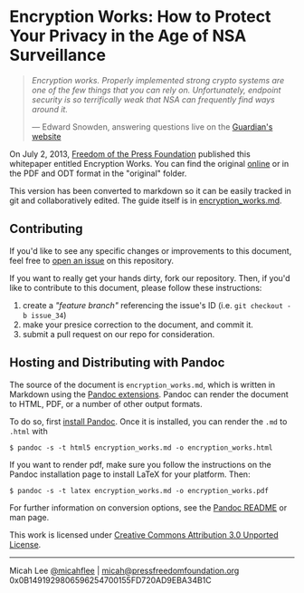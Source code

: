 # Encryption Works: How to Protect Your Privacy in the Age of NSA Surveillance

> *Encryption works. Properly implemented strong crypto systems are one of the few things that you can rely on. Unfortunately, endpoint security is so terrifically weak that NSA can frequently find ways around it.*
>
> — Edward Snowden, answering questions live on the [Guardian's website](http://www.guardian.co.uk/world/2013/jun/17/edward-snowden-nsa-files-whistleblower)

On July 2, 2013, [Freedom of the Press Foundation](https://pressfreedomfoundation.org/) published this whitepaper entitled Encryption Works. You can find the original [online](https://pressfreedomfoundation.org/encryption-works) or in the PDF and ODT format in the "original" folder.

This version has been converted to markdown so it can be easily tracked in git and collaboratively edited. The guide itself is in [encryption_works.md](https://github.com/micahflee/encryption-works/blob/master/encryption_works.md).

## Contributing

If you'd like to see any specific changes or improvements to this document, feel free to [open an issue](https://github.com/freedomofpress/encryption-works/issues) on this repository.

If you want to really get your hands dirty, fork our repository.  Then, if you'd like to contribute to this document, please follow these instructions:

1.	create a *"feature branch"* referencing the issue's ID (i.e. `git checkout -b issue_34`)
2.	make your presice correction to the document, and commit it.
3.	submit a pull request on our repo for consideration.

## Hosting and Distributing with Pandoc

The source of the document is `encryption_works.md`, which is written in Markdown using the [Pandoc extensions]. Pandoc can render the document to HTML, PDF, or a number of other output formats.

To do so, first [install Pandoc](http://johnmacfarlane.net/pandoc/installing.html). Once it is installed, you can render the `.md` to `.html` with

    $ pandoc -s -t html5 encryption_works.md -o encryption_works.html

If you want to render pdf, make sure you follow the instructions on the Pandoc installation page to install LaTeX for your platform. Then:

    $ pandoc -s -t latex encryption_works.md -o encryption_works.pdf

For further information on conversion options, see the [Pandoc README] or man page.

[Pandoc extensions]: http://johnmacfarlane.net/pandoc/README.html#pandocs-markdown "Pandoc Markdown extensions"
[Pandoc README]: http://johnmacfarlane.net/pandoc/README.html "Pandoc README"

This work is licensed under [Creative Commons Attribution 3.0 Unported License](https://creativecommons.org/licenses/by/3.0/).

---

Micah Lee
[@micahflee](https://twitter.com/micahflee) | micah@pressfreedomfoundation.org
0x0B1491929806596254700155FD720AD9EBA34B1C
